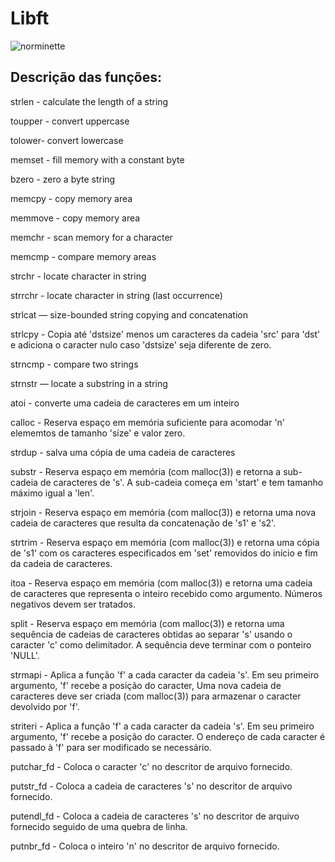 # Libft

![norminette](https://github.com/jos-felipe/libft/actions/workflows/main.yml/badge.svg)

## Descrição das funções:

strlen - calculate the length of a string

toupper - convert uppercase

tolower- convert lowercase

memset - fill memory with a constant byte

bzero - zero a byte string

memcpy - copy memory area

memmove - copy memory area

memchr - scan memory for a character

memcmp - compare memory areas

strchr - locate character in string

strrchr - locate character in string (last occurrence)

strlcat — size-bounded string copying and concatenation

strlcpy - Copia até 'dstsize' menos um caracteres da cadeia 'src' para 'dst' e adiciona o caracter nulo caso 'dstsize' seja diferente de zero.

strncmp - compare two strings

strnstr — locate a substring in a string

atoi - converte uma cadeia de caracteres em um inteiro

calloc - Reserva espaço em memória suficiente para acomodar 'n' elememtos de tamanho 'size' e valor zero.

strdup - salva uma cópia de uma cadeia de caracteres

substr - Reserva espaço em memória (com malloc(3)) e retorna a sub-cadeia de caracteres de 's'. A sub-cadeia começa em 'start' e tem tamanho máximo igual a 'len'.

strjoin - Reserva espaço em memória (com malloc(3)) e retorna uma nova cadeia de caracteres que resulta da concatenação de 's1' e 's2'.

strtrim - Reserva espaço em memória (com malloc(3)) e retorna uma cópia de 's1' com os caracteres especificados em 'set' removidos do início e fim da  cadeia de caracteres.

itoa - Reserva espaço em memória (com malloc(3)) e retorna uma cadeia de caracteres que representa o inteiro recebido como argumento. Números negativos devem ser tratados.

split - Reserva espaço em memória (com malloc(3)) e retorna uma sequência de cadeias de caracteres obtidas ao separar 's' usando o caracter 'c' como delimitador. A sequência deve terminar com o ponteiro 'NULL'.

strmapi - Aplica a função 'f' a cada caracter da cadeia 's'. Em seu primeiro argumento, 'f' recebe a posição do caracter, Uma nova cadeia de caracteres deve ser criada (com malloc(3)) para armazenar o caracter devolvido por 'f'.

striteri - Aplica a função 'f' a cada caracter da cadeia 's'. Em seu primeiro argumento, 'f' recebe a posição do caracter. O endereço de cada caracter é passado à 'f' para ser modificado se necessário. 

putchar_fd - Coloca o caracter 'c' no descritor de arquivo fornecido.

putstr_fd - Coloca a cadeia de caracteres 's' no descritor de arquivo fornecido.

putendl_fd - Coloca a cadeia de caracteres 's' no descritor de arquivo fornecido seguido de uma quebra de linha.

putnbr_fd - Coloca o inteiro 'n' no descritor de arquivo fornecido.

